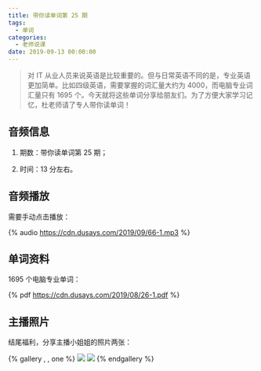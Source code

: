 ```yaml
---
title: 带你读单词第 25 期
tags:
  - 单词
categories:
  - 老师说课
date: 2019-09-13 00:00:00
---
```


> 对 IT 从业人员来说英语是比较重要的。但与日常英语不同的是，专业英语更加简单。比如四级英语，需要掌握的词汇量大约为 4000，而电脑专业词汇量只有 1695 个。今天就将这些单词分享给朋友们。为了方便大家学习记忆，杜老师请了专人带你读单词！

<!-- more -->

## 音频信息

1. 期数：带你读单词第 25 期；

2. 时间：13 分左右。

## 音频播放

需要手动点击播放：

{% audio https://cdn.dusays.com/2019/09/66-1.mp3 %}

## 单词资料

1695 个电脑专业单词：

{% pdf https://cdn.dusays.com/2019/08/26-1.pdf %}

## 主播照片

结尾福利，分享主播小姐姐的照片两张：

{% gallery , , one %}
![](https://cdn.dusays.com/2019/09/66-1.jpg/1)
![](https://cdn.dusays.com/2019/09/66-2.jpg/1)
{% endgallery %}